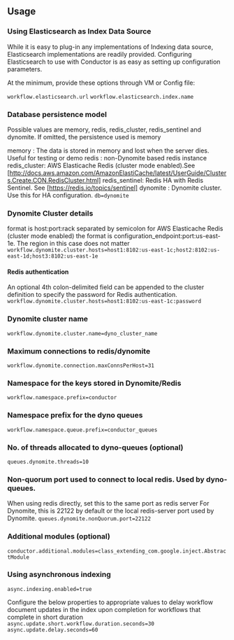 ## Usage

### Using Elasticsearch as Index Data Source

While it is easy to plug-in any implementations of Indexing data source, Elasticsearch implementations are readily provided.
Configuring Elasticsearch to use with Conductor is as easy as setting up configuration parameters.

At the minimum, provide these options through VM or Config file:

`workflow.elasticsearch.url`
`workflow.elasticsearch.index.name`

### Database persistence model
Possible values are memory, redis, redis_cluster, redis_sentinel and dynomite.
If omitted, the persistence used is memory

memory : The data is stored in memory and lost when the server dies.  Useful for testing or demo
redis : non-Dynomite based redis instance
redis_cluster: AWS Elasticache Redis (cluster mode enabled).See [http://docs.aws.amazon.com/AmazonElastiCache/latest/UserGuide/Clusters.Create.CON.RedisCluster.html]
redis_sentinel: Redis HA with Redis Sentinel. See [https://redis.io/topics/sentinel]
dynomite : Dynomite cluster.  Use this for HA configuration.
`db=dynomite`

### Dynomite Cluster details
format is host:port:rack separated by semicolon
for AWS Elasticache Redis (cluster mode enabled) the format is configuration_endpoint:port:us-east-1e. The region in this case does not matter
`workflow.dynomite.cluster.hosts=host1:8102:us-east-1c;host2:8102:us-east-1d;host3:8102:us-east-1e`

#### Redis authentication
An optional 4th colon-delimited field can be appended to the cluster definition to specify the password for Redis authentication.
`workflow.dynomite.cluster.hosts=host1:8102:us-east-1c:password`

### Dynomite cluster name
`workflow.dynomite.cluster.name=dyno_cluster_name`

### Maximum connections to redis/dynomite
`workflow.dynomite.connection.maxConnsPerHost=31`

### Namespace for the keys stored in Dynomite/Redis
`workflow.namespace.prefix=conductor`

### Namespace prefix for the dyno queues
`workflow.namespace.queue.prefix=conductor_queues`

### No. of threads allocated to dyno-queues (optional)
`queues.dynomite.threads=10`

### Non-quorum port used to connect to local redis.  Used by dyno-queues.
When using redis directly, set this to the same port as redis server
For Dynomite, this is 22122 by default or the local redis-server port used by Dynomite.
`queues.dynomite.nonQuorum.port=22122`

### Additional modules (optional)
`conductor.additional.modules=class_extending_com.google.inject.AbstractModule`

### Using asynchronous indexing
`async.indexing.enabled=true`

Configure the below properties to appropriate values to delay workflow document updates in the index upon completion for workflows that complete in short duration
`async.update.short.workflow.duration.seconds=30`
`async.update.delay.seconds=60`

